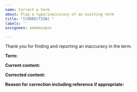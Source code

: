 ```yaml
---
name: Correct a term
about: Flag a typo/inaccuracy of an existing term
title: "[CORRECTION] "
labels: ''
assignees: amadeuspzs

---
```


Thank you for finding and reporting an inaccuracy in the term.

**Term:**

**Current content:**

**Corrected content:**

**Reason for correction including reference if appropriate:**
